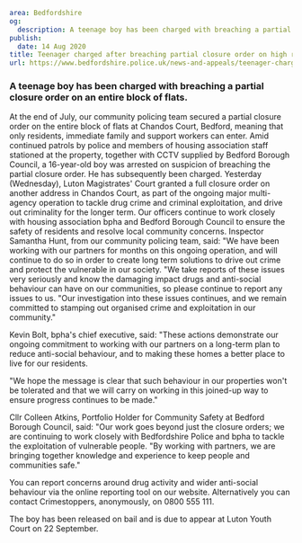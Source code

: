 ```yaml
area: Bedfordshire
og:
  description: A teenage boy has been charged with breaching a partial closure order on an entire block of flats.
publish:
  date: 14 Aug 2020
title: Teenager charged after breaching partial closure order on high rise flat in Bedford
url: https://www.bedfordshire.police.uk/news-and-appeals/teenager-charged-after-breaching-partial-closure-order-on-high-rise-flat-in-bedford
```

### A teenage boy has been charged with breaching a partial closure order on an entire block of flats.

At the end of July, our community policing team secured a partial closure order on the entire block of flats at Chandos Court, Bedford, meaning that only residents, immediate family and support workers can enter. Amid continued patrols by police and members of housing association staff stationed at the property, together with CCTV supplied by Bedford Borough Council, a 16-year-old boy was arrested on suspicion of breaching the partial closure order. He has subsequently been charged. Yesterday (Wednesday), Luton Magistrates' Court granted a full closure order on another address in Chandos Court, as part of the ongoing major multi-agency operation to tackle drug crime and criminal exploitation, and drive out criminality for the longer term. Our officers continue to work closely with housing association bpha and Bedford Borough Council to ensure the safety of residents and resolve local community concerns. Inspector Samantha Hunt, from our community policing team, said: "We have been working with our partners for months on this ongoing operation, and will continue to do so in order to create long term solutions to drive out crime and protect the vulnerable in our society. "We take reports of these issues very seriously and know the damaging impact drugs and anti-social behaviour can have on our communities, so please continue to report any issues to us. "Our investigation into these issues continues, and we remain committed to stamping out organised crime and exploitation in our community."

Kevin Bolt, bpha's chief executive, said: "These actions demonstrate our ongoing commitment to working with our partners on a long-term plan to reduce anti-social behaviour, and to making these homes a better place to live for our residents.

"We hope the message is clear that such behaviour in our properties won't be tolerated and that we will carry on working in this joined-up way to ensure progress continues to be made."

Cllr Colleen Atkins, Portfolio Holder for Community Safety at Bedford Borough Council, said: "Our work goes beyond just the closure orders; we are continuing to work closely with Bedfordshire Police and bpha to tackle the exploitation of vulnerable people. "By working with partners, we are bringing together knowledge and experience to keep people and communities safe."

You can report concerns around drug activity and wider anti-social behaviour via the online reporting tool on our website. Alternatively you can contact Crimestoppers, anonymously, on 0800 555 111.

The boy has been released on bail and is due to appear at Luton Youth Court on 22 September.

